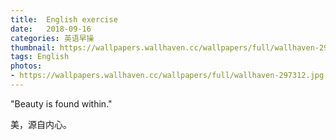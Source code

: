 ```yaml
---
title:  English exercise
date:   2018-09-16
categories: 英语早操
thumbnail: https://wallpapers.wallhaven.cc/wallpapers/full/wallhaven-297312.jpg
tags: English
photos:
- https://wallpapers.wallhaven.cc/wallpapers/full/wallhaven-297312.jpg
---
```


"Beauty is found within."
<p>美，源自内心。</p>
